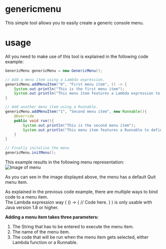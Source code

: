 # genericmenu
This simple tool allows you to easily create a generic console menu.

# usage
All you need to make use of this tool is explained in the following code example:

```java
GenericMenu genericMenu = new GenericMenu();

// Add a menu item using a Lambda expression.
genericMenu.addMenuItem("0", "First menu item", () -> {
    System.out.println("This is the first menu item");
    System.out.println("This menu item features a Lambda expression to define the function this menu item calls (Java version >= 1.8");
}  

// Add another menu item using a Runnable.
genericMenu.addMenuItem("1", "Second menu item", new Runnable(){
    @Override
    public void run(){
        System.out.println("This is the second menu item");
        System.out.println("This menu item features a Runnable to define the function this menu item calls");
    }
}

// Finally initalize the menu
genericMenu.initMenu();
```

This example results in the following menu representation:  
![Image of menu](http://puu.sh/kGiYZ/18d0bf35ae.png)

As you can see in the image displayed above, the menu has a default Quit menu item.

As explained in the previous code example, there are multiple ways to bind code to a menu item.  
The Lambda expression way ( () -> { // Code here. } ) is only usable with Java version 1.8 or higher.

**Adding a menu item takes three parameters:**

1. The String that has to be entered to execute the menu item.
2. The name of the menu item.
3. The code that will be run when the menu item gets selected, either Lambda function or a Runnable.

